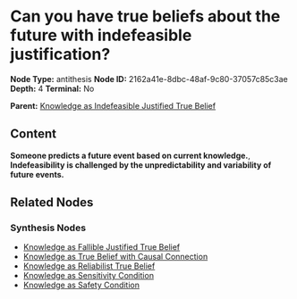 # Can you have true beliefs about the future with indefeasible justification?

**Node Type:** antithesis
**Node ID:** 2162a41e-8dbc-48af-9c80-37057c85c3ae
**Depth:** 4
**Terminal:** No

**Parent:** [Knowledge as Indefeasible Justified True Belief](knowledge-as-indefeasible-justified-true-belief-synthesis-af68fa1d-32c5-4d2e-813e-1ef350bfe5d7.md)

## Content

**Someone predicts a future event based on current knowledge.**, **Indefeasibility is challenged by the unpredictability and variability of future events.**

## Related Nodes

### Synthesis Nodes

- [Knowledge as Fallible Justified True Belief](knowledge-as-fallible-justified-true-belief-synthesis-40d9f6f1-e523-4d88-9973-1c188a171ac5.md)
- [Knowledge as True Belief with Causal Connection](knowledge-as-true-belief-with-causal-connection-synthesis-d65c6a95-59de-4b53-9ed5-3fcaecf75ced.md)
- [Knowledge as Reliabilist True Belief](knowledge-as-reliabilist-true-belief-synthesis-90c0cfdb-acad-40d1-b566-b104e75f7021.md)
- [Knowledge as Sensitivity Condition](knowledge-as-sensitivity-condition-synthesis-e540d52c-4edc-405a-a58d-8349bc32883c.md)
- [Knowledge as Safety Condition](knowledge-as-safety-condition-synthesis-9ab60e80-a528-4a9f-98ab-e3b90b8ee282.md)
